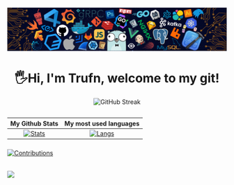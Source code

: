 <!-- <p align="center"> 
  <img src="">
</p> -->
![header](header.png)
<!-- <img src="" height=""> -->
<h1 align="center"> 
  🖐Hi, I'm Trufn, welcome to my git! <height="60"> 
</h1>
  
<div align="center">  
  
![GitHub Streak](https://github-readme-streak-stats.herokuapp.com/?user=trufnbeti&theme=radical)
</div>
<div align="center">
<table>
  
| My Github Stats             | My most used languages |
:-:|:-:
[![Stats](https://acedev003-readme-stats.vercel.app/api?username=trufnbeti&show_icons=true&theme=radical&count_private=true&hide=issues,contribs)](https://github.com/trufnbeti)|[![Langs](https://acedev003-readme-stats.vercel.app/api/top-langs/?username=trufnbeti&layout=compact&theme=radical&hide=c%2b%2b,c,HTML,CMake)](https://github.com/trufnbeti)
</table>
  </div>

###
[![Contributions](https://fabianocouto-activity-graph.vercel.app/graph/?username=trufnbeti&theme=react-dark)](https://github.com/trufnbeti)


## ![](https://komarev.com/ghpvc/?username=trufnbeti&color=238dd9&style=flat&label=VIEWS)

  
